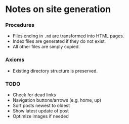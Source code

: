 # Notes on site generation

### Procedures

- Files ending in `.md` are transformed into HTML pages.
- Index files are generated if they do not exist.
- All other files are simply copied.

### Axioms

- Existing directory structure is preserved.

### TODO

- Check for dead links
- Navigation buttons/arrows (e.g. home, up)
- Sort posts newest to oldest
- Show latest update of post
- Optimize images if needed
